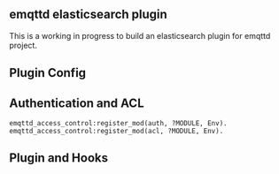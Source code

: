 
## emqttd elasticsearch plugin

This is a working in progress to build an elasticsearch plugin for emqttd project.


## Plugin Config

## Authentication and ACL

```
emqttd_access_control:register_mod(auth, ?MODULE, Env).
emqttd_access_control:register_mod(acl, ?MODULE, Env).
```


## Plugin and Hooks

